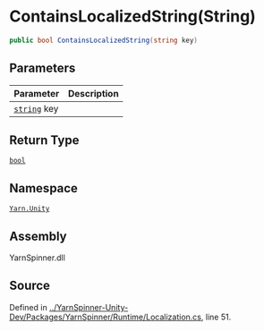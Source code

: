 # ContainsLocalizedString\(String\)

```csharp
public bool ContainsLocalizedString(string key)
```

## Parameters

| Parameter | Description |
| :--- | :--- |
| [`string`](https://docs.microsoft.com/dotnet/api/System.String) key |  |

## Return Type

[`bool`](https://docs.microsoft.com/dotnet/api/System.Boolean)

## Namespace

[`Yarn.Unity`](../)

## Assembly

YarnSpinner.dll

## Source

Defined in [../YarnSpinner-Unity-Dev/Packages/YarnSpinner/Runtime/Localization.cs](https://github.com/YarnSpinnerTool/YarnSpinner-Unity//blob/develop/Runtime/Localization.cs#L51), line 51.

